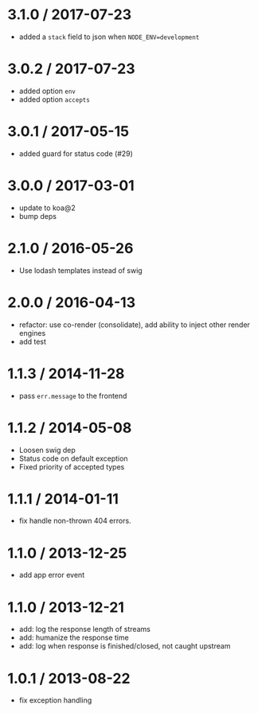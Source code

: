 3.1.0 / 2017-07-23
==================

  * added a `stack` field to json when `NODE_ENV=development`

3.0.2 / 2017-07-23
==================

  * added option `env`
  * added option `accepts`

3.0.1 / 2017-05-15
==================

  * added guard for status code (#29)

3.0.0 / 2017-03-01
==================

  * update to koa@2
  * bump deps

2.1.0 / 2016-05-26
==================

  * Use lodash templates instead of swig

2.0.0 / 2016-04-13
==================

  * refactor: use co-render (consolidate), add ability to inject other render engines
  * add test

1.1.3 / 2014-11-28
==================

  * pass `err.message` to the frontend

1.1.2 / 2014-05-08
==================

  * Loosen swig dep
  * Status code on default exception
  * Fixed priority of accepted types

1.1.1 / 2014-01-11
==================

 * fix handle non-thrown 404 errors.

1.1.0 / 2013-12-25
==================

 * add app error event

1.1.0 / 2013-12-21
==================

 * add: log the response length of streams
 * add: humanize the response time
 * add: log when response is finished/closed, not caught upstream

1.0.1 / 2013-08-22
==================

 * fix exception handling
